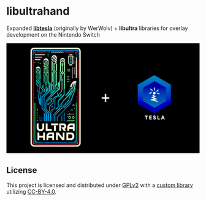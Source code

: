 # libultrahand
Expanded [**libtesla**](https://github.com/WerWolv/libtesla) (originally by WerWolv) + **libultra** libraries for overlay development on the Nintendo Switch

![libultrahand Logo](.pics/libultrahand.png)


## License

This project is licensed and distributed under [GPLv2](LICENSE) with a [custom library](libultra) utilizing [CC-BY-4.0](SUB_LICENSE).
